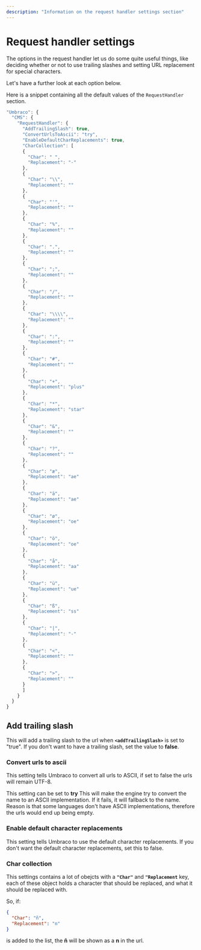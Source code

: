```yaml
---
description: "Information on the request handler settings section"
---
```


# Request handler settings

The options in the request handler let us do some quite useful things, like deciding whether or not to use trailing slashes and setting URL replacement for special characters.

Let's have a further look at each option below.

Here is a snippet containing all the default values of the `RequestHandler` section.

```js
"Umbraco": {
  "CMS": {
    "RequestHandler": {
      "AddTrailingSlash": true,
      "ConvertUrlsToAscii": "try",
      "EnableDefaultCharReplacements": true,
      "CharCollection": [
      {
        "Char": " ",
        "Replacement": "-"
      },
      {
        "Char": "\\",
        "Replacement": ""
      },
      {
        "Char": "'",
        "Replacement": ""
      },
      {
        "Char": "%",
        "Replacement": ""
      },
      {
        "Char": ".",
        "Replacement": ""
      },
      {
        "Char": ";",
        "Replacement": ""
      },
      {
        "Char": "/",
        "Replacement": ""
      },
      {
        "Char": "\\\\",
        "Replacement": ""
      },
      {
        "Char": ":",
        "Replacement": ""
      },
      {
        "Char": "#",
        "Replacement": ""
      },
      {
        "Char": "+",
        "Replacement": "plus"
      },
      {
        "Char": "*",
        "Replacement": "star"
      },
      {
        "Char": "&",
        "Replacement": ""
      },
      {
        "Char": "?",
        "Replacement": ""
      },
      {
        "Char": "æ",
        "Replacement": "ae"
      },
      {
        "Char": "ä",
        "Replacement": "ae"
      },
      {
        "Char": "ø",
        "Replacement": "oe"
      },
      {
        "Char": "ö",
        "Replacement": "oe"
      },
      {
        "Char": "å",
        "Replacement": "aa"
      },
      {
        "Char": "ü",
        "Replacement": "ue"
      },
      {
        "Char": "ß",
        "Replacement": "ss"
      },
      {
        "Char": "|",
        "Replacement": "-"
      },
      {
        "Char": "<",
        "Replacement": ""
      },
      {
        "Char": ">",
        "Replacement": ""
      }
      ]
    }
  }
}
```

## Add trailing slash

This will add a trailing slash to the url when **`<addTrailingSlash>`** is set to "true".
If you don't want to have a trailing slash, set the value to **false**.

### Convert urls to ascii

This setting tells Umbraco to convert all urls to ASCII, if set to false the urls will remain UTF-8.

This setting can be set to **try** This will make the engine try to convert the name to an ASCII implementation. If it fails, it will fallback to the name. Reason is that some languages don't have ASCII implementations, therefore the urls would end up being empty.

### Enable default character replacements
This setting tells Umbraco to use the default character replacements. If you don't want the default character replacements, set this to false.

### Char collection

This settings contains a lot of obejcts with a **`"Char"`** and **`"Replacement`** key, each of these object holds a character that should be replaced, and what it should be replaced with.

So, if:

```json
{
  "Char": "ñ",
  "Replacement": "n"
}
```

is added to the list, the **ñ** will be shown as a **n** in the url.
